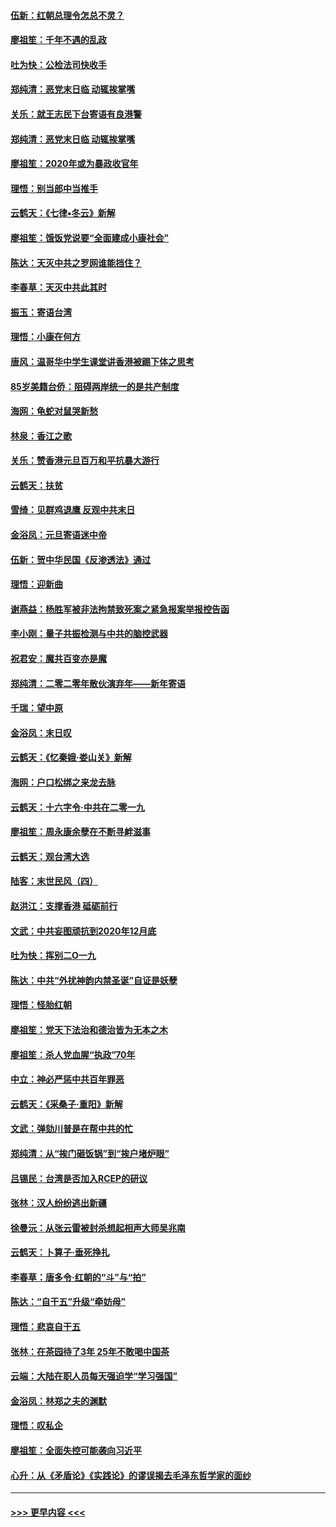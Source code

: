 #### [伍新：红朝总理令怎总不灵？](../pages/nsc993/n11770813.md?t=01061155) 
#### [廖祖笙：千年不遇的乱政](../pages/nsc993/n11770373.md?t=01061155) 
#### [吐为快：公检法司快收手](../pages/nsc993/n11770359.md?t=01061155) 
#### [郑纯清：恶党末日临 动辄挨掌嘴](../pages/nsc993/n11769912.md?t=01061155) 
#### [关乐：就王志民下台寄语有良港警](../pages/nsc993/n11769903.md?t=01061155) 
#### [郑纯清：恶党末日临 动辄挨掌嘴](../pages/nsc993/n11769356.md?t=01061155) 
#### [廖祖笙：2020年或为暴政收官年](../pages/nsc993/n11768216.md?t=01061155) 
#### [理悟：别当郎中当推手](../pages/nsc993/n11768243.md?t=01061155) 
#### [云鹤天：《七律▪冬云》新解](../pages/nsc993/n11768204.md?t=01061155) 
#### [廖祖笙：饿饭党说要“全面建成小康社会”](../pages/nsc993/n11767482.md?t=01061155) 
#### [陈达：天灭中共之罗网谁能挡住？](../pages/nsc993/n11767465.md?t=01061155) 
#### [李春草：天灭中共此其时](../pages/nsc993/n11767452.md?t=01061155) 
#### [振玉：寄语台湾](../pages/nsc993/n11767432.md?t=01061155) 
#### [理悟：小康在何方](../pages/nsc993/n11767394.md?t=01061155) 
#### [唐风：温哥华中学生课堂讲香港被踢下体之思考](../pages/nsc993/n11766848.md?t=01061155) 
#### [85岁美籍台侨：阻碍两岸统一的是共产制度](../pages/nsc993/n11765043.md?t=01061155) 
#### [海网：龟蛇对鼠哭新愁](../pages/nsc993/n11764895.md?t=01061155) 
#### [林泉：香江之歌](../pages/nsc993/n11764415.md?t=01061155) 
#### [关乐：赞香港元旦百万和平抗暴大游行](../pages/nsc993/n11764382.md?t=01061155) 
#### [云鹤天：扶贫](../pages/nsc993/n11764245.md?t=01061155) 
#### [雪绮：见群鸡退鹰  反观中共末日](../pages/nsc993/n11762112.md?t=01061155) 
#### [金浴凤：元旦寄语迷中帝](../pages/nsc993/n11761788.md?t=01061155) 
#### [伍新：贺中华民国《反渗透法》通过](../pages/nsc993/n11761994.md?t=01061155) 
#### [理悟：迎新曲](../pages/nsc993/n11761152.md?t=01061155) 
#### [谢燕益：杨胜军被非法拘禁致死案之紧急报案举报控告函](../pages/nsc993/n11756134.md?t=01061155) 
#### [李小刚：量子共振检测与中共的脑控武器](../pages/nsc993/n11754518.md?t=01061155) 
#### [祝君安：魔共百变亦是魔](../pages/nsc993/n11754469.md?t=01061155) 
#### [郑纯清：二零二零年散伙演弃年——新年寄语](../pages/nsc993/n11754195.md?t=01061155) 
#### [千瑞：望中原](../pages/nsc993/n11754159.md?t=01061155) 
#### [金浴凤：末日叹](../pages/nsc993/n11752359.md?t=01061155) 
#### [云鹤天：《忆秦娥‧娄山关》新解](../pages/nsc993/n11752348.md?t=01061155) 
#### [海网：户口松绑之来龙去脉](../pages/nsc993/n11752328.md?t=01061155) 
#### [云鹤天：十六字令‧中共在二零一九](../pages/nsc993/n11752305.md?t=01061155) 
#### [廖祖笙：周永康余孽在不断寻衅滋事](../pages/nsc993/n11751013.md?t=01061155) 
#### [云鹤天：观台湾大选](../pages/nsc993/n11751007.md?t=01061155) 
#### [陆客：末世民风（四）](../pages/nsc993/n11749203.md?t=01061155) 
#### [赵洪江：支撑香港 砥砺前行](../pages/nsc993/n11748482.md?t=01061155) 
#### [文武：中共妄图顽抗到2020年12月底](../pages/nsc993/n11748446.md?t=01061155) 
#### [吐为快：挥别二O一九](../pages/nsc993/n11748411.md?t=01061155) 
#### [陈达：中共“外扰神韵内禁圣诞”自证是妖孽](../pages/nsc993/n11748226.md?t=01061155) 
#### [理悟：怪胎红朝](../pages/nsc993/n11748206.md?t=01061155) 
#### [廖祖笙：党天下法治和德治皆为无本之木](../pages/nsc993/n11748135.md?t=01061155) 
#### [廖祖笙：杀人党血腥“执政”70年](../pages/nsc993/n11745144.md?t=01061155) 
#### [中立：神必严惩中共百年罪恶](../pages/nsc993/n11744970.md?t=01061155) 
#### [云鹤天：《采桑子‧重阳》新解](../pages/nsc993/n11744948.md?t=01061155) 
#### [文武：弹劾川普是在帮中共的忙](../pages/nsc993/n11744758.md?t=01061155) 
#### [郑纯清：从“挨门砸饭锅”到“挨户堵炉眼”](../pages/nsc993/n11744745.md?t=01061155) 
#### [吕锡民：台湾是否加入RCEP的研议](../pages/nsc993/n11744701.md?t=01061155) 
#### [张林：汉人纷纷逃出新疆](../pages/nsc993/n11743530.md?t=01061155) 
#### [徐曼沅：从张云雷被封杀想起相声大师吴兆南](../pages/nsc993/n11741816.md?t=01061155) 
#### [云鹤天：卜算子‧垂死挣扎](../pages/nsc993/n11739956.md?t=01061155) 
#### [李春草：唐多令‧红朝的“斗”与“拍”](../pages/nsc993/n11739830.md?t=01061155) 
#### [陈达：“自干五”升级“牵妨母”](../pages/nsc993/n11739724.md?t=01061155) 
#### [理悟：悲哀自干五](../pages/nsc993/n11739547.md?t=01061155) 
#### [张林：在茶园待了3年 25年不敢喝中国茶](../pages/nsc993/n11739240.md?t=01061155) 
#### [云端：大陆在职人员每天强迫学“学习强国”](../pages/nsc993/n11738735.md?t=01061155) 
#### [金浴凤：林郑之夫的渊默](../pages/nsc993/n11737735.md?t=01061155) 
#### [理悟：叹私企](../pages/nsc993/n11737715.md?t=01061155) 
#### [廖祖笙：全面失控可能袭向习近平](../pages/nsc993/n11737704.md?t=01061155) 
#### [心升：从《矛盾论》《实践论》的谬误揭去毛泽东哲学家的面纱](../pages/nsc993/n11736962.md?t=01061155) 

----
#### [ >>> 更早内容 <<< ](../indexes/nsc993-earlier.md)
